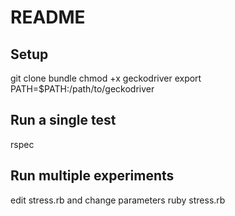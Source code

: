 # README

## Setup
git clone
bundle
chmod +x geckodriver
export PATH=$PATH:/path/to/geckodriver

## Run a single test
rspec

## Run multiple experiments
edit stress.rb and change parameters
ruby stress.rb